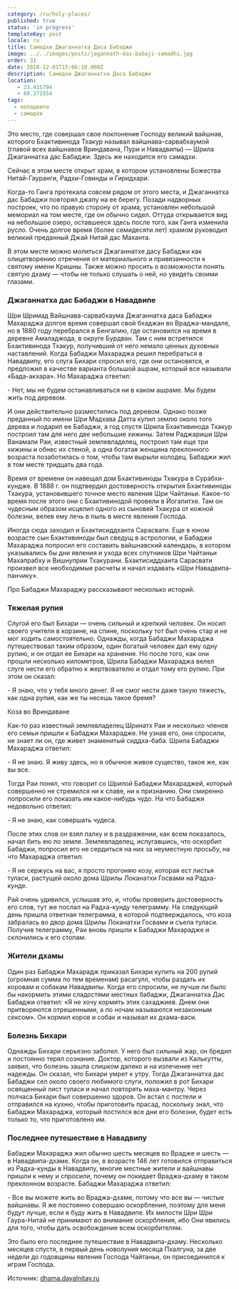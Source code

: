 ```yaml
---
category: /ru/holy-places/
published: true
status: 'in progress'
templateKey: post
locale: ru
title: Самадхи Джаганнатха Даса Бабаджи
image: ../../images/posts/jagannath-das-babaji-samadhi.jpg
order: 31
date: 2018-12-01T15:06:10.000Z
description: Самадхи Джаганнатха Даса Бабаджи
location:
   - 23.415794
   - 88.371554
tags:
  - коладвипа
  - самадхи
---
```


Это место, где совершал свое поклонение Господу великий вайшнав, которого Бхактивинода Тхакур называл вайшнава-сарвабхаумой (главой всех вайшнавов Вриндавана, Пури и Навадвипы) — Шрила Джаганнатха дас Бабаджи. Здесь же находится его самадхи.

Сейчас в этом месте открыт храм, в котором установлены Божества Нитай-Гауранги, Радхи-Говинды и Гиридхари.

Когда-то Ганга протекала совсем рядом от этого места, и Джаганнатха дас Бабаджи повторял джапу на ее берегу. Позади надворных построек, что по правую сторону от храма, установлен небольшой мемориал на том месте, где он обычно сидел. Оттуда открывается вид на небольшое озеро, оставшееся здесь после того, как Ганга изменила русло. Очень долгое время (более семидесяти лет) храмом руководил великий преданный Джай Нитай дас Маханта.

В этом месте можно молиться Джаганнатхе дасу Бабаджи как олицетворению отречения от материального и привязанности к святому имени Кришны. Также можно просить о возможности понять святую дхаму — чтобы не только слушать о ней, но увидеть своими глазами.

### Джаганнатха дас Бабаджи в Навадвипе
Шри Шримад Вайшнава-сарвабхаума Джаганнатха даса Бабаджи Махараджа долгое время совершал свой бхаджан во Враджа-мандале, но в 1880 году перебрался в Бенгалию, где остановился на время в деревне Амаладжода, в округе Бурдван. Там с ним встретился Бхактивинода Тхакур, получивший от него немало ценных духовных наставлений.
Когда Бабаджи Махараджа решил перебраться в Навадвипу, его слуга Бихари спросил его, где они остановятся, и предложил в качестве варианта большой ашрам, который все называли «Бада-акхара». Но Махараджа ответил:

\- Нет, мы не будем останавливаться ни в каком ашраме. Мы будем жить под деревом.

И они действительно разместились под деревом. Однако позже преданный по имени Шри Мадхава Датта купил землю около того дерева и подарил ее Бабаджи, а год спустя Шрила Бхактивинода Тхакур построил там для него две небольшие хижины. Затем Раджариши Шри Ванамали Раи, известный землевладелец, построил там еще три хижины и обнес их стеной, а одна богатая женщина преклонного возраста позаботилась о том, чтобы там вырыли колодец. Бабаджи жил в том месте тридцать два года.

Время от времени он навещал дом Бхактивиноды Тхакура в Сурабхи-кундже. В 1888 г. он подтвердил достоверность открытия Бхактивиноды Тхакура, установившего точное место явления Шри Чайтаньи. Какое-то время после этого они с Бхактивинодой провели в Йогапитхе. Там он чудесным образом исцелил одного из сыновей Тхакура от кожной болезни, велев ему лечь в пыль в месте явления Господа.

Иногда сюда заходил и Бхактисиддханта Сарасвати. Еще в юном возрасте сын Бхактивиноды был сведущ в астрологии, и Бабаджи Махараджа попросил его составить вайшнавский календарь, в котором указывались бы дни явления и ухода всех спутников Шри Чайтаньи Махапрабху и Вишнуприи Тхакурани. Бхактисиддханта Сарасвати произвел все необходимые расчеты и начал издавать «Шри Навадвипа-панчику».

Про Бабаджи Махараджу рассказывают несколько историй.

### Тяжелая рупия

Слугой его был Бихари — очень сильный и крепкий человек. Он носил своего учителя в корзине, на спине, поскольку тот был очень стар и не мог ходить самостоятельно. Однажды, когда Бабаджи Махараджа путешествовал таким образом, один богатый человек дал ему одну рупию, и он отдал ее Бихари на хранение. Но после того, как они прошли несколько километров, Шрила Бабаджи Махараджа велел слуге нести его обратно к жертвователю и отдал тому его рупию. При этом он сказал:

\- Я знаю, что у тебя много денег. Я не смог нести даже такую тяжесть, как одна рупия, как же ты несешь такое бремя?

Коза во Вриндаване

Как-то раз известный землевладелец Шринатх Раи и несколько членов его семьи пришли к Бабаджи Махарадже. Не узнав его, они спросили, не знает ли он, где живет знаменитый сиддха-баба. Шрила Бабаджи Махараджа ответил:

\- Я не знаю. Я живу здесь, но я обычное живое существо, такое же, как вы все.

Тогда Раи понял, что говорит со Шрилой Бабаджи Махараджей, который совершенно не стремился ни к славе, ни к признанию. Они смиренно попросили его показать им какое-нибудь чудо. На что Бабаджи недовольно ответил:

\- Я не знаю, как совершать чудеса.

После этих слов он взял палку и в раздражении, как всем показалось, начал бить ею по земле. Землевладелец, испугавшись, что оскорбил Бабаджи, попросил его не сердиться на них за неуместную просьбу, на что Махараджа ответил:

\- Я не сержусь на вас, я просто прогоняю козу, которая ест листья туласи, растущей около дома Шрилы Локанатхи Госвами на Радха-кунде.

Рай очень удивился, услышав это, и, чтобы проверить достоверность его слов, тут же послал на Радха-кунду телеграмму. На следующий день пришла ответная телеграмма, в которой подтверждалось, что коза забралась во двор дома Шрилы Локанатхи Госвами и съела туласи. Получив телеграмму, Раи вновь пришли к Бабаджи Махарадже и склонились к его стопам.

### Жители дхамы

Один раз Бабаджи Махарадж приказал Бихари купить на 200 рупий (огромная сумма по тем временам) расагулл, чтобы раздать их коровам и собакам Навадвипы. Когда его спросили, не лучше ли было бы накормить этими сладостями местных бабаджи, Джаганнатха Дас Бабаджи ответил: «Я не хочу кормить этих сахаджиев. Днем они притворяются отрешенными, а по ночам называются незаконным сексом». Он кормил коров и собак и называл их дхама-васи.

### Болезнь Бихари

Однажды Бихари серьезно заболел. У него был сильный жар, он бредил и постоянно терял сознание. Доктор, которого вызвали из Калькутты, заявил, что болезнь зашла слишком далеко и на излечение нет надежды. Он сказал, что Бихари умрет к утру. Тогда Джаганнатха дас Бабаджи сел около своего любимого слуги, положил в рот Бихари освященный лист туласи и начал повторять маха-мантру. Через полчаса Бихари был совершенно здоров. Он встал с постели и отправился на кухню, чтобы приготовить прасад, поскольку знал, что Бабаджи Махараджа, который постился все дни его болезни, будет есть только то, что приготовлено им.

### Последнее путешествие в Навадвипу

Бабаджи Махараджа жил обычно шесть месяцев во Врадже и шесть — в Навадвипа-дхаме. Когда он, в возрасте 146 лет готовился отправиться из Радха-кунды в Навадвипу, многие местные жители и вайшнавы пришли к нему и спросили, почему он покидает Враджа-дхаму в таком преклонном возрасте. Бабаджи Махараджа ответил:

\- Все вы можете жить во Враджа-дхаме, потому что все вы — чистые вайшнавы. Я же постоянно совершаю оскорбления, поэтому для меня будут лучше, если я буду жить в Навадвипе. Их милости Шри Шри Гаура-Нитай не принимают во внимание оскорбления, ибо Они явились для того, чтобы дать освобождение всем оскорбителям.

Это было его последнее путешествие в Навадвипа-дхаму. Несколько месяцев спустя, в первый день новолуния месяца Пхалгуна, за две недели до годовщины явления Господа Чайтаньи, он присоединился к играм Господа.

Источник: [dhama.dayalnitay.ru](http://dhama.dayalnitay.ru/)

<tbd locale="ru" url="mailto:haribol@mayapur.live"></tbd>
